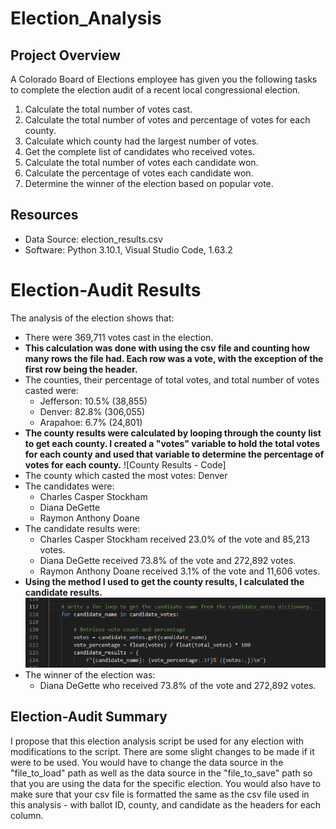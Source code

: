 # Election_Analysis

## Project Overview
A Colorado Board of Elections employee has given you the following tasks to complete the election audit of a recent local congressional election.

1. Calculate the total number of votes cast.
2. Calculate the total number of votes and percentage of votes for each county.
3. Calculate which county had the largest number of votes.
2. Get the complete list of candidates who received votes.
3. Calculate the total number of votes each candidate won.
4. Calculate the percentage of votes each candidate won.
5. Determine the winner of the election based on popular vote.

## Resources
- Data Source: election_results.csv
- Software: Python 3.10.1, Visual Studio Code, 1.63.2

# Election-Audit Results
The analysis of the election shows that:
- There were 369,711 votes cast in the election.
- **This calculation was done with using the csv file and counting how many rows the file had. Each row was a vote, with the exception of the first row being the header.**
- The counties, their percentage of total votes, and total number of votes casted were:
    - Jefferson: 10.5% (38,855)
    - Denver: 82.8% (306,055)
    - Arapahoe: 6.7% (24,801)
- **The county results were calculated by looping through the county list to get each county. I created a "votes" variable to hold the total votes for each county and used that variable to determine the percentage of votes for each county.**
![County Results - Code]
- The county which casted the most votes: Denver
- The candidates were:
    - Charles Casper Stockham
    - Diana DeGette
    - Raymon Anthony Doane
- The candidate results were:
    - Charles Casper Stockham received 23.0% of the vote and 85,213 votes.
    - Diana DeGette received 73.8% of the vote and 272,892 votes.
    - Raymon Anthony Doane received 3.1% of the vote and 11,606 votes.
- **Using the method I used to get the county results, I calculated the candidate results.**
![Candidate Results - Code](./Resources/candidate_results.png)
- The winner of the election was:
    - Diana DeGette who received 73.8% of the vote and 272,892 votes.

## Election-Audit Summary
I propose that this election analysis script be used for any election with modifications to the script. There are some slight changes to be made if it were to be used. You would have to change the data source in the "file_to_load" path as well as the data source in the "file_to_save" path so that you are using the data for the specific election. You would also have to make sure that your csv file is formatted the same as the csv file used in this analysis - with ballot ID, county, and candidate as the headers for each column. 
